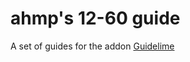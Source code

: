 # ahmp's 12-60 guide

A set of guides for the addon <a href="https://github.com/max-ri/Guidelime">Guidelime</a>
